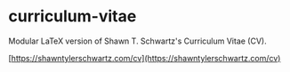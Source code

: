 # curriculum-vitae
Modular LaTeX version of Shawn T. Schwartz's Curriculum Vitae (CV).

[https://shawntylerschwartz.com/cv](https://shawntylerschwartz.com/cv)
